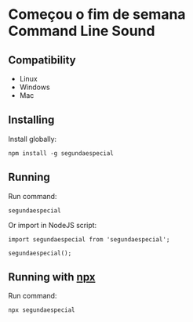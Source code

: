 # Começou o fim de semana Command Line Sound


## Compatibility

- Linux
- Windows
- Mac

## Installing
Install globally:

    npm install -g segundaespecial

## Running
Run command:

    segundaespecial

Or import in NodeJS script:

    import segundaespecial from 'segundaespecial';

    segundaespecial();
    
## Running with [npx](https://www.npmjs.com/package/npx)
Run command:

    npx segundaespecial
